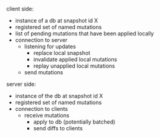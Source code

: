 client side:

 - instance of a db at snapshot id X
 - registered set of named mutations
 - list of pending mutations that have been applied locally
 - connection to server
   - listening for updates
     - replace local snapshot
     - invalidate applied local mutations
     - replay unapplied local mutations
   - send mutations

server side:
 - instance of the db at snapshot id X
 - registered set of named mutations
 - connection to clients
   - receive mutations
     - apply to db (potentially batched)
     - send diffs to clients